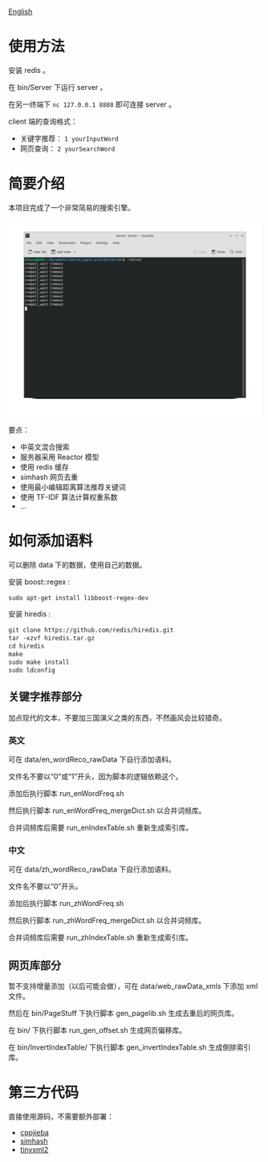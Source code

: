 [English](https://github.com/dropsong/tiny-search-engine/blob/main/readme_English.md)

# 使用方法

安装 redis 。

在 bin/Server 下运行 server 。

在另一终端下 ``nc 127.0.0.1 8888`` 即可连接 server 。

client 端的查询格式：
- 关键字推荐： ``1 yourInputWord``
- 网页查询： ``2 yourSearchWord``

# 简要介绍

本项目完成了一个非常简易的搜索引擎。

![demo1](./img/demo1.gif)

要点：
- 中英文混合搜索
- 服务器采用 Reactor 模型
- 使用 redis 缓存
- simhash 网页去重
- 使用最小编辑距离算法推荐关键词
- 使用 TF-IDF 算法计算权重系数
- ...

# 如何添加语料

可以删除 data 下的数据，使用自己的数据。

安装 boost::regex :

```
sudo apt-get install libboost-regex-dev
```

安装 hiredis :

```
git clone https://github.com/redis/hiredis.git
tar -xzvf hiredis.tar.gz
cd hiredis
make
sudo make install
sudo ldconfig
```

## 关键字推荐部分

加点现代的文本，不要加三国演义之类的东西，不然画风会比较猎奇。

### 英文

可在 data/en_wordReco_rawData 下自行添加语料。

文件名不要以“0”或“1”开头，因为脚本的逻辑依赖这个。

添加后执行脚本 run_enWordFreq.sh 

然后执行脚本 run_enWordFreq_mergeDict.sh 以合并词频库。

合并词频库后需要 run_enIndexTable.sh 重新生成索引库。

### 中文

可在 data/zh_wordReco_rawData 下自行添加语料。

文件名不要以“0”开头。

添加后执行脚本 run_zhWordFreq.sh

然后执行脚本 run_zhWordFreq_mergeDict.sh 以合并词频库。

合并词频库后需要 run_zhIndexTable.sh 重新生成索引库。

## 网页库部分

暂不支持增量添加（以后可能会做），可在 data/web_rawData_xmls 下添加 xml 文件。

然后在 bin/PageStuff 下执行脚本 gen_pagelib.sh 生成去重后的网页库。

在 bin/ 下执行脚本 run_gen_offset.sh 生成网页偏移库。

在 bin/InvertIndexTable/ 下执行脚本 gen_invertIndexTable.sh 生成倒排索引库。

# 第三方代码

直接使用源码，不需要额外部署：
- [cppjieba](https://github.com/yanyiwu/cppjieba) 
- [simhash](https://github.com/yanyiwu/simhash)
- [tinyxml2](https://github.com/leethomason/tinyxml2)

